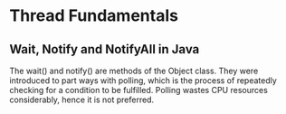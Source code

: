 # Thread Fundamentals

## Wait, Notify and NotifyAll in Java

The wait() and notify() are methods of the Object class. 
They were introduced to part ways with polling, which is the process of repeatedly checking for a condition to be fulfilled. 
Polling wastes CPU resources considerably, hence it is not preferred.

